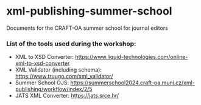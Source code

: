 # xml-publishing-summer-school
Documents for the CRAFT-OA summer school for journal editors 
### List of the tools used during the workshop:
- XML to XSD Converter: https://www.liquid-technologies.com/online-xml-to-xsd-converter
- XML Validator (including schema): https://www.truugo.com/xml_validator/
- Summer School OJS: https://summerschool2024.craft-oa.muni.cz/xml-publishing/workflow/index/2/5
- JATS XML Converter: https://jats.srce.hr/
